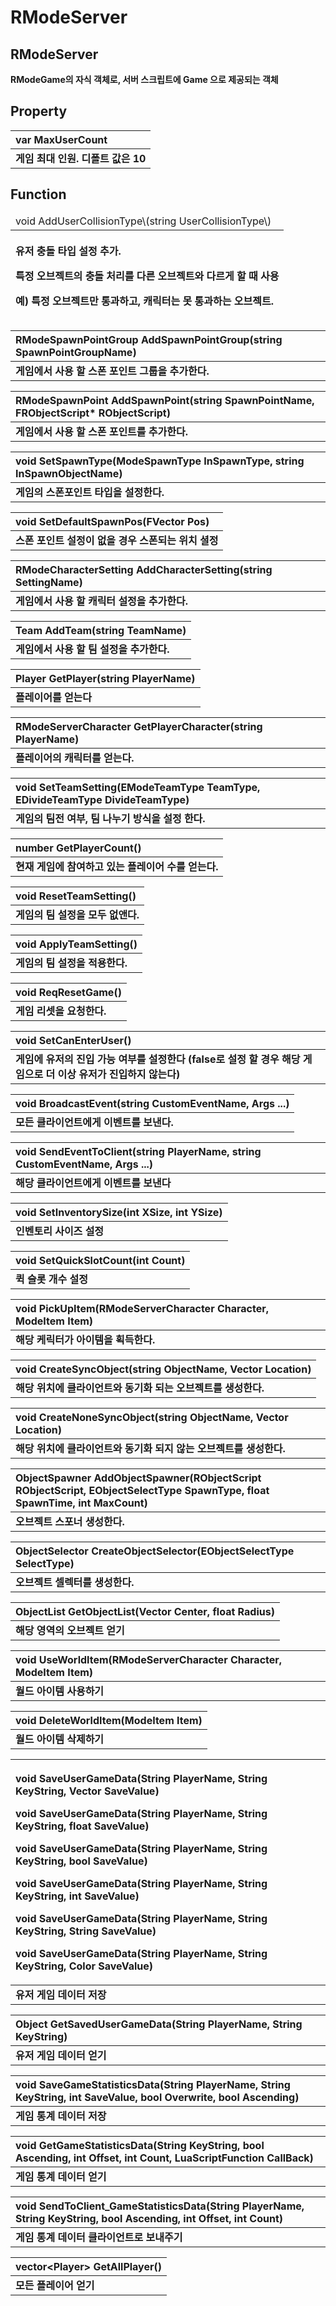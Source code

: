 # RModeServer

## **RModeServer**

**RModeGame의 자식 객체로, 서버 스크립트에 Game 으로 제공되는 객체**

## **Property**

| **var MaxUserCount** |
| :--- |
| **게임 최대 인원. 디폴트 값은 10** |

## **Function**
  
<table>
  <thead>
  <tr><td style="text-align:left">void AddUserCollisionType\(string UserCollisionType\)</td></tr>
    <tr>
      <th style="text-align:left">
        <p><b>&#xC720;&#xC800; &#xCDA9;&#xB3CC; &#xD0C0;&#xC785; &#xC124;&#xC815; &#xCD94;&#xAC00;.</b>
        </p>
        <p><b>&#xD2B9;&#xC815; &#xC624;&#xBE0C;&#xC81D;&#xD2B8;&#xC758; &#xCDA9;&#xB3CC; &#xCC98;&#xB9AC;&#xB97C; &#xB2E4;&#xB978; &#xC624;&#xBE0C;&#xC81D;&#xD2B8;&#xC640; &#xB2E4;&#xB974;&#xAC8C; &#xD560; &#xB54C; &#xC0AC;&#xC6A9;</b>
        </p>
        <p><b>&#xC608;) &#xD2B9;&#xC815; &#xC624;&#xBE0C;&#xC81D;&#xD2B8;&#xB9CC; &#xD1B5;&#xACFC;&#xD558;&#xACE0;, &#xCE90;&#xB9AD;&#xD130;&#xB294; &#xBABB; &#xD1B5;&#xACFC;&#xD558;&#xB294; &#xC624;&#xBE0C;&#xC81D;&#xD2B8;.</b>
        </p>
      </th>
    </tr>
  </thead>
  <tbody></tbody>
</table>

| **RModeSpawnPointGroup AddSpawnPointGroup(string SpawnPointGroupName)** |
| :--- |
| **게임에서 사용 할 스폰 포인트 그룹을 추가한다.** |

| **RModeSpawnPoint AddSpawnPoint\(string SpawnPointName, FRObjectScript\* RObjectScript\)** |
| :--- |
| **게임에서 사용 할 스폰 포인트를 추가한다.** |

| **void SetSpawnType\(ModeSpawnType InSpawnType, string InSpawnObjectName\)** |
| :--- |
| **게임의 스폰포인트 타입을 설정한다.** |

| **void SetDefaultSpawnPos\(FVector Pos\)** |
| :--- |
| **스폰 포인트 설정이 없을 경우 스폰되는 위치 셜정** |

| **RModeCharacterSetting AddCharacterSetting\(string SettingName\)** |
| :--- |
| **게임에서 사용 할 캐릭터 설정을 추가한다.** |

| **Team AddTeam\(string TeamName\)** |
| :--- |
| **게임에서 사용 할 팀 설정을 추가한다.** |

| **Player GetPlayer\(string PlayerName\)** |
| :--- |
| **플레이어를 얻는다** |

| **RModeServerCharacter GetPlayerCharacter\(string PlayerName\)** |
| :--- |
| **플레이어의 캐릭터를 얻는다.** |

| **void SetTeamSetting\(EModeTeamType TeamType, EDivideTeamType DivideTeamType\)** |
| :--- |
| **게임의 팀전 여부, 팀 나누기 방식을 설정 한다.** |

| **number GetPlayerCount\(\)** |
| :--- |
| **현재 게임에 참여하고 있는 플레이어 수를 얻는다.** |

| **void ResetTeamSetting\(\)** |
| :--- |
| **게임의 팀 설정을 모두 없앤다.** |

| **void ApplyTeamSetting\(\)** |
| :--- |
| **게임의 팀 설정을 적용한다.** |

| **void ReqResetGame\(\)** |
| :--- |
| **게임 리셋을 요청한다.** |

| **void SetCanEnterUser\(\)** |
| :--- |
| **게임에 유저의 진입 가능 여부를 설정한다 \(false로 설정 할 경우 해당 게임으로 더 이상 유저가 진입하지 않는다\)** |

| **void BroadcastEvent\(string CustomEventName, Args ...\)** |
| :--- |
| **모든 클라이언트에게 이벤트를 보낸다.** |

| **void SendEventToClient\(string PlayerName, string CustomEventName, Args ...\)** |
| :--- |
| **해당 클라이언트에게 이벤트를 보낸다** |

| **void SetInventorySize\(int XSize, int YSize\)** |
| :--- |
| **인벤토리 사이즈 설정** |

| **void SetQuickSlotCount\(int Count\)** |
| :--- |
| **퀵 슬롯 개수 설정** |

| **void PickUpItem\(RModeServerCharacter Character, ModeItem Item\)** |
| :--- |
| **해당 케릭터가 아이템을 획득한다.** |

| **void CreateSyncObject\(string ObjectName, Vector Location\)** |
| :--- |
| **해당 위치에 클라이언트와 동기화 되는 오브젝트를 생성한다.** |

| **void CreateNoneSyncObject\(string ObjectName, Vector Location\)** |
| :--- |
| **해당 위치에 클라이언트와 동기화 되지 않는 오브젝트를 생성한다.** |

| **ObjectSpawner AddObjectSpawner\(RObjectScript RObjectScript, EObjectSelectType SpawnType, float SpawnTime, int MaxCount\)** |
| :--- |
| **오브젝트 스포너 생성한다.** |

| **ObjectSelector CreateObjectSelector\(EObjectSelectType SelectType\)** |
| :--- |
| **오브젝트 셀렉터를 생성한다.** |

| **ObjectList GetObjectList\(Vector Center, float Radius\)** |
| :--- |
| **해당 영역의 오브젝트 얻기** |

| **void UseWorldItem\(RModeServerCharacter Character, ModeItem Item\)** |
| :--- |
| **월드 아이템 사용하기** |

| **void DeleteWorldItem\(ModeItem Item\)** |
| :--- |
| **월드 아이템 삭제하기** |

<table>
  <thead>
    <tr>
      <th style="text-align:left">
        <p><b>void SaveUserGameData(String PlayerName, String KeyString, Vector SaveValue)</b>
        </p>
        <p><b>void SaveUserGameData(String PlayerName, String KeyString, float SaveValue)</b>
        </p>
        <p><b>void SaveUserGameData(String PlayerName, String KeyString, bool SaveValue)</b>
        </p>
        <p><b>void SaveUserGameData(String PlayerName, String KeyString, int SaveValue)</b>
        </p>
        <p><b>void SaveUserGameData(String PlayerName, String KeyString, String SaveValue)</b>
        </p>
        <p><b>void SaveUserGameData(String PlayerName, String KeyString, Color SaveValue)</b>
        </p>
      </th>
    </tr>
  </thead>
  <tbody><tr><td style="text-align:left"><b>유저 게임 데이터 저장</b></td></tr></tbody>
</table> 

| **Object GetSavedUserGameData(String PlayerName, String KeyString)** |
| :--- |
| **유저 게임 데이터 얻기** |

| **void SaveGameStatisticsData\(String PlayerName, String KeyString, int SaveValue, bool Overwrite, bool Ascending\)** |
| :--- |
| **게임 통계 데이터 저장** |

| **void GetGameStatisticsData\(String KeyString, bool Ascending, int Offset, int Count, LuaScriptFunction CallBack\)** |
| :--- |
| **게임 통계 데이터 얻기** |

| **void SendToClient\_GameStatisticsData\(String PlayerName, String KeyString, bool Ascending, int Offset, int Count\)** |
| :--- |
| **게임 통계 데이터 클라이언트로 보내주기** |

| **vector&lt;Player&gt; GetAllPlayer\(\)** |
| :--- |
| **모든 플레이어 얻기** |

